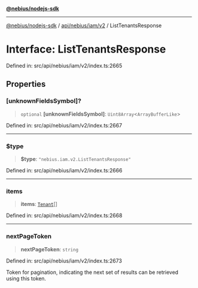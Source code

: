 [**@nebius/nodejs-sdk**](../../../../../README.md)

---

[@nebius/nodejs-sdk](../../../../../README.md) / [api/nebius/iam/v2](../README.md) / ListTenantsResponse

# Interface: ListTenantsResponse

Defined in: src/api/nebius/iam/v2/index.ts:2665

## Properties

### \[unknownFieldsSymbol\]?

> `optional` **\[unknownFieldsSymbol\]**: `Uint8Array`\<`ArrayBufferLike`\>

Defined in: src/api/nebius/iam/v2/index.ts:2667

---

### $type

> **$type**: `"nebius.iam.v2.ListTenantsResponse"`

Defined in: src/api/nebius/iam/v2/index.ts:2666

---

### items

> **items**: [`Tenant`](Tenant.md)[]

Defined in: src/api/nebius/iam/v2/index.ts:2668

---

### nextPageToken

> **nextPageToken**: `string`

Defined in: src/api/nebius/iam/v2/index.ts:2673

Token for pagination, indicating the next set of results can be retrieved using this token.
